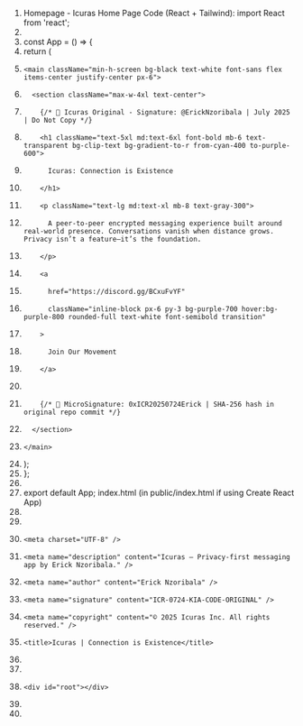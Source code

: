 1. Homepage - Icuras Home Page Code (React + Tailwind): import React from 'react';
2. 
3. const App = () => {
4.   return (
5.     <main className="min-h-screen bg-black text-white font-sans flex items-center justify-center px-6">
6.       <section className="max-w-4xl text-center">
7.         {/* 🌿 Icuras Original - Signature: @ErickNzoribala | July 2025 | Do Not Copy */}
8.         <h1 className="text-5xl md:text-6xl font-bold mb-6 text-transparent bg-clip-text bg-gradient-to-r from-cyan-400 to-purple-600">
9.           Icuras: Connection is Existence
10.         </h1>
11.         <p className="text-lg md:text-xl mb-8 text-gray-300">
12.           A peer-to-peer encrypted messaging experience built around real-world presence. Conversations vanish when distance grows. Privacy isn’t a feature—it’s the foundation.
13.         </p>
14.         <a
15.           href="https://discord.gg/BCxuFvYF"
16.           className="inline-block px-6 py-3 bg-purple-700 hover:bg-purple-800 rounded-full text-white font-semibold transition"
17.         >
18.           Join Our Movement
19.         </a>
20. 
21.         {/* 🔐 MicroSignature: 0xICR20250724Erick | SHA-256 hash in original repo commit */}
22.       </section>
23.     </main>
24.   );
25. };
26. 
27. export default App;   index.html (in public/index.html if using Create React App) <!DOCTYPE html>
28. <html lang="en">
29.   <head>
30.     <meta charset="UTF-8" />
31.     <meta name="description" content="Icuras – Privacy-first messaging app by Erick Nzoribala." />
32.     <meta name="author" content="Erick Nzoribala" />
33.     <meta name="signature" content="ICR-0724-KIA-CODE-ORIGINAL" />
34.     <meta name="copyright" content="© 2025 Icuras Inc. All rights reserved." />
35.     <title>Icuras | Connection is Existence</title>
36.   </head>
37.   <body>
38.     <div id="root"></div>
39.   </body>
40. </html>
